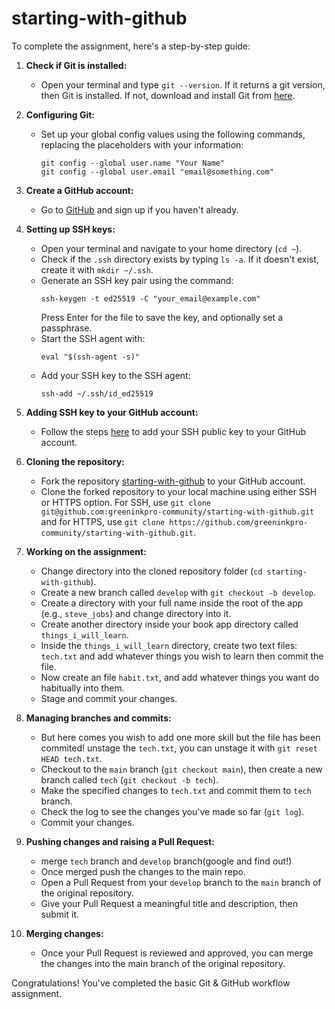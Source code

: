 # starting-with-github
To complete the assignment, here's a step-by-step guide:

1. **Check if Git is installed:**
   - Open your terminal and type `git --version`. If it returns a git version, then Git is installed. If not, download and install Git from [here](https://git-scm.com/downloads).

2. **Configuring Git:**
   - Set up your global config values using the following commands, replacing the placeholders with your information:
     ```
     git config --global user.name "Your Name"
     git config --global user.email "email@something.com"
     ```

3. **Create a GitHub account:**
   - Go to [GitHub](https://github.com/) and sign up if you haven't already.

4. **Setting up SSH keys:**
   - Open your terminal and navigate to your home directory (`cd ~`).
   - Check if the `.ssh` directory exists by typing `ls -a`. If it doesn't exist, create it with `mkdir ~/.ssh`.
   - Generate an SSH key pair using the command:
     ```
     ssh-keygen -t ed25519 -C "your_email@example.com"
     ```
     Press Enter for the file to save the key, and optionally set a passphrase.
   - Start the SSH agent with:
     ```
     eval "$(ssh-agent -s)"
     ```
   - Add your SSH key to the SSH agent:
     ```
     ssh-add ~/.ssh/id_ed25519
     ```

5. **Adding SSH key to your GitHub account:**
   - Follow the steps [here](https://docs.github.com/en/enterprise-server@3.1/authentication/connecting-to-github-with-ssh/adding-a-new-ssh-key-to-your-github-account) to add your SSH public key to your GitHub account.

6. **Cloning the repository:**
   - Fork the repository [starting-with-github](https://github.com/greeninkpro-community/starting-with-github) to your GitHub account.
   - Clone the forked repository to your local machine using either SSH or HTTPS option. For SSH, use `git clone git@github.com:greeninkpro-community/starting-with-github.git` and for HTTPS, use `git clone https://github.com/greeninkpro-community/starting-with-github.git`.

7. **Working on the assignment:**
   - Change directory into the cloned repository folder (`cd starting-with-github`).
   - Create a new branch called `develop` with `git checkout -b develop`.
   - Create a directory with your full name inside the root of the app (e.g., `steve_jobs`) and change directory into it.
   - Create another directory inside your book app directory called `things_i_will_learn`.
   - Inside the `things_i_will_learn` directory, create two text files: `tech.txt` and add whatever things you wish to learn then commit the file.
   - Now create an file `habit.txt`, and add whatever things you want do habitually into them.
   - Stage and commit your changes.

8. **Managing branches and commits:**
   - But here comes you wish to add one more skill but the file has been commited! unstage the `tech.txt`, you can unstage it with `git reset HEAD tech.txt`.
   - Checkout to the `main` branch (`git checkout main`), then create a new branch called `tech` (`git checkout -b tech`).
   - Make the specified changes to `tech.txt` and commit them to `tech` branch.
   - Check the log to see the changes you've made so far (`git log`).
   - Commit your changes.

9. **Pushing changes and raising a Pull Request:**
   - merge `tech` branch and `develop` branch(google and find out!)
   - Once merged push the changes to the main repo.
   - Open a Pull Request from your `develop` branch to the `main` branch of the original repository.
   - Give your Pull Request a meaningful title and description, then submit it.

10. **Merging changes:**
    - Once your Pull Request is reviewed and approved, you can merge the changes into the main branch of the original repository.

Congratulations! You've completed the basic Git & GitHub workflow assignment.
